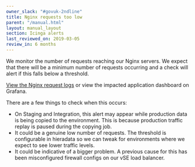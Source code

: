 ```yaml
---
owner_slack: "#govuk-2ndline"
title: Nginx requests too low
parent: "/manual.html"
layout: manual_layout
section: Icinga alerts
last_reviewed_on: 2019-03-05
review_in: 6 months
---
```


We monitor the number of requests reaching our Nginx servers. We expect that
there will be a minimum number of requests occurring and a check will alert if
this falls below a threshold.

[View the Nginx request logs](nginx_grafana) or view the impacted
application dashboard on Grafana.

There are a few things to check when this occurs:

-   On Staging and Integration, this alert may appear while production
    data is being copied to the environment. This is because production
    traffic replay is paused during the copying job.
-   It could be a genuine low number of requests. The threshold is
    configurable in hieradata so we can tweak for environments where we
    expect to see lower traffic levels.
-   It could be indicative of a bigger problem. A previous cause for this has
    been misconfigured firewall configs on our vSE load balancer.

[nginx_grafana]: https://grafana.publishing.service.gov.uk/dashboard/file/nginx_logs.json?refresh=1m&orgId=1
